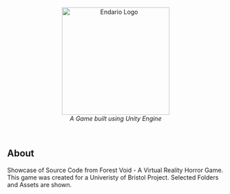 <br>

<p align="center">
  <img src="https://www.joshuacripps.co.uk/images/External/ForestVoidLogoBlack.png" alt="Endario Logo" height="250px"><br/>
    <i>A Game built using Unity Engine</i>
</p>

<br>

## About
Showcase of Source Code from Forest Void - A Virtual Reality Horror Game. This game was created for a Univeristy of Bristol Project. Selected Folders and Assets are shown.
